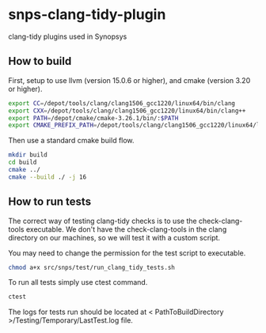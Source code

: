 # snps-clang-tidy-plugin

clang-tidy plugins used in Synopsys

## How to build

First, setup to use llvm (version 15.0.6 or higher), and cmake (version 3.20 or higher).

```bash
export CC=/depot/tools/clang/clang1506_gcc1220/linux64/bin/clang
export CXX=/depot/tools/clang/clang1506_gcc1220/linux64/bin/clang++
export PATH=/depot/cmake/cmake-3.26.1/bin/:$PATH
export CMAKE_PREFIX_PATH=/depot/tools/clang/clang1506_gcc1220/linux64/lib/cmake/llvm/
```

Then use a standard cmake build flow.

```bash
mkdir build
cd build
cmake ../
cmake --build ./ -j 16
```

## How to run tests

The correct way of testing clang-tidy checks is to use the check-clang-tools executable. We don't have the check-clang-tools in the clang directory on our machines, so we will test it with a custom script.

You may need to change the permission for the test script to executable.

```bash
chmod a+x src/snps/test/run_clang_tidy_tests.sh
```

To run all tests simply use ctest command.

```bash
ctest
```

The logs for tests run should be located at < PathToBuildDirectory >/Testing/Temporary/LastTest.log file.
